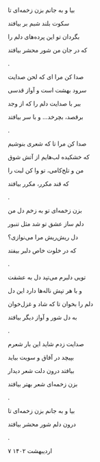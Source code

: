 <!--
.. title: بزن زخمه‌ای
.. slug: bezen-zakhmeh
.. date: 2023-04-30 16:20:52 UTC
.. tags: غزل, غزل‌واره
.. category: 
.. link: 
.. description: 
.. type: text
-->

بیا و به جانم بزن زخمه‌ای تا

سکوت بلند شبم بر بیافتد

بگردان تو این پرده‌های دلم را

که در جان من شور محشر بیافتد

.


صدا کن مرا ای که لحن صدایت

سرود بهشت است و آواز قدسی

ببر با صدایت دلم را که از وجد

برقصد، بچرخد... و با سر بیافتد 

.


صدا کن مرا تا که شعری بنوشیم

که خشکیده لب‌هایم از آتش شوق 

من و تلخ‌کامی، تو وا کن لبت را

که قند مکرر، مکرر بیافتد 

.


بزن زخمه‌ای تو به زخم دل من

دلم ساز عشق تو شد مثل تنبور

دل ریش‌ریش مرا می‌نوازی؟

که در خلوت خاص دلبر بیفتد

.


تویی دلبرم می‌تپد دل به عشقت

و با هر تپش ناله‌ها دارد این دل

دلم را بخوان تا که شاد و غزل‌خوان

به دل شور و آواز دیگر بیافتد 

.


صدایت زدم شاید این بار شعرم

بپیچد در آفاق و سویت بیاید

بیافتد درون دلت شعر دیدار 

بزن زخمه‌ای شعر بهتر بیافتد 

.


بیا و به جانم بزن زخمه‌ای تا

درون دلم شور محشر بیافتد 

.


۷ اردیبهشت ۱۴۰۲






